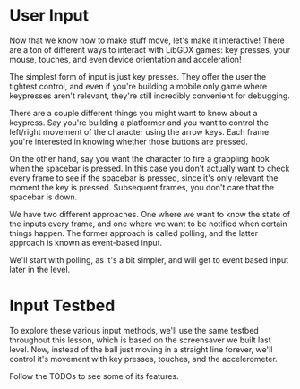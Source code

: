 # User Input

Now that we know how to make stuff move, let's make it interactive! There are a ton of different ways to interact with LibGDX games: key presses, your mouse, touches, and even device orientation and acceleration!

The simplest form of input is just key presses. They offer the user the tightest control, and even if you're building a mobile only game where keypresses aren't relevant, they're still incredibly  convenient for debugging.

There are a couple different things you might want to know about a keypress. Say you're building a platformer and you want to control the left/right movement of the character using the arrow keys. Each frame you're interested in knowing whether those buttons are pressed.

On the other hand, say you want the character to fire a grappling hook when the spacebar is pressed. In this case you don't actually want to check every frame to see if the spacebar is pressed, since it's only relevant the moment the key is pressed. Subsequent frames, you don't care that the spacebar is down. 

We have two different approaches. One where we want to know the state of the inputs every frame, and one where we want to be notified when certain things happen. The former approach is called polling, and the latter approach is known as event-based input.

We'll start with polling, as it's a bit simpler, and will get to event based input later in the level.

# Input Testbed

To explore these various input methods, we'll use the same testbed throughout this lesson, which is based on the screensaver we built last level. Now, instead of the ball just moving in a straight line forever, we'll control it's movement with key presses, touches, and the accelerometer.

Follow the TODOs to see some of its features.
